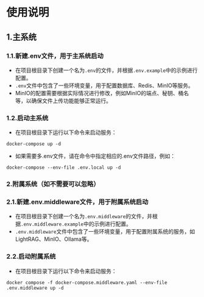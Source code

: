 
# 使用说明

## 1.主系统
### 1.1.新建.env文件，用于主系统启动
- 在项目根目录下创建一个名为`.env`的文件，并根据`.env.example`中的示例进行配置。
- `.env`文件中包含了一些环境变量，用于配置数据库、Redis、MinIO等服务。
- MinIO的配置需要根据实际情况进行修改，例如MinIO的端点、秘钥、桶名等，以确保文件上传功能能够正常运行。

### 1.2.启动主系统
- 在项目根目录下运行以下命令来启动服务：
```
docker-compose up -d
```
- 如果需要多.env文件，请在命令中指定相应的.env文件路径，例如：
```
docker-compose --env-file .env.local up -d
```


### 2.附属系统（如不需要可以忽略）
### 2.1.新建.env.middleware文件，用于附属系统启动
- 在项目根目录下创建一个名为`.env.middleware`的文件，并根据`.env.middleware.example`中的示例进行配置。
- `.env.middleware`文件中包含了一些环境变量，用于配置附属系统的服务，如LightRAG、MinIO、Ollama等。

### 2.2.启动附属系统
- 在项目根目录下运行以下命令来启动服务：
```
docker compose -f docker-compose.middleware.yaml --env-file .env.middleware up -d
```
